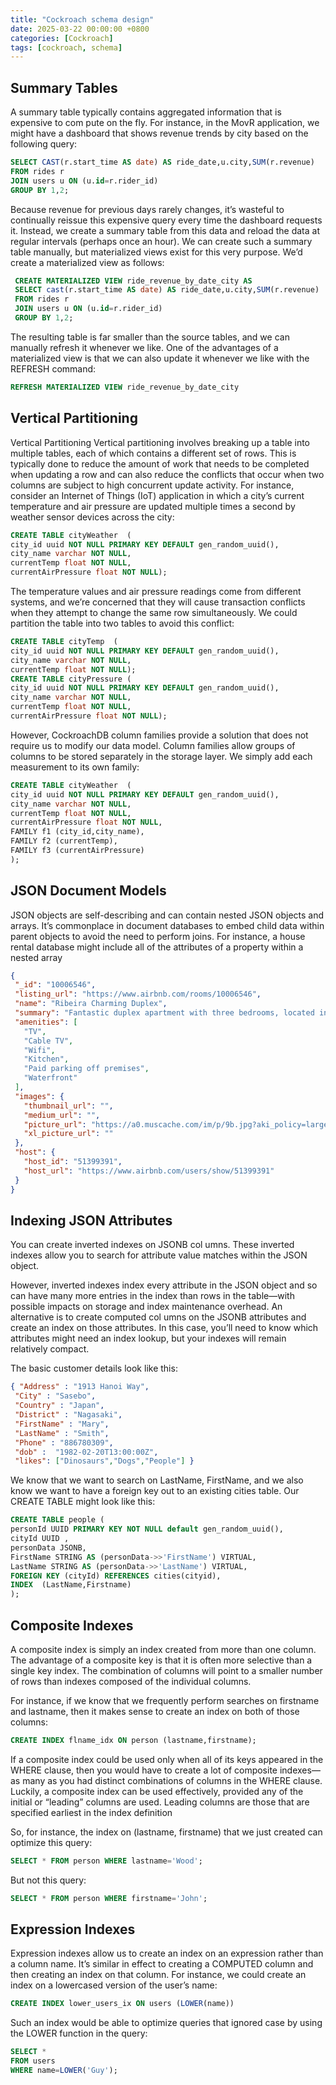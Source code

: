 ```yaml
---
title: "Cockroach schema design"
date: 2025-03-22 00:00:00 +0800
categories: [Cockroach]
tags: [cockroach, schema]
---
```


## Summary Tables

 A summary table typically contains aggregated information that is expensive to com
pute on the fly. For instance, in the MovR application, we might have a dashboard
 that shows revenue trends by city based on the following query:
 ```sql
 SELECT CAST(r.start_time AS date) AS ride_date,u.city,SUM(r.revenue)
 FROM rides r
 JOIN users u ON (u.id=r.rider_id)
 GROUP BY 1,2;
 ```
 Because revenue for previous days rarely changes, it’s wasteful to continually reissue
 this expensive query every time the dashboard requests it. Instead, we create a
 summary table from this data and reload the data at regular intervals (perhaps once
 an hour).
 We can create such a summary table manually, but materialized views exist for this
 very purpose. We’d create a materialized view as follows:
```sql
 CREATE MATERIALIZED VIEW ride_revenue_by_date_city AS
 SELECT cast(r.start_time AS date) AS ride_date,u.city,SUM(r.revenue)
 FROM rides r
 JOIN users u ON (u.id=r.rider_id)
 GROUP BY 1,2;
 ```
 The resulting table is far smaller than the source tables, and we can manually refresh
 it whenever we like. One of the advantages of a materialized view is that we can also
 update it whenever we like with the REFRESH command:
 ```sql
 REFRESH MATERIALIZED VIEW ride_revenue_by_date_city
 ```

##  Vertical Partitioning

Vertical Partitioning
 Vertical partitioning involves breaking up a table into multiple tables, each of which
 contains a different set of rows. This is typically done to reduce the amount of work
 that needs to be completed when updating a row and can also reduce the conflicts
 that occur when two columns are subject to high concurrent update activity.
 For instance, consider an Internet of Things (IoT) application in which a city’s
 current temperature and air pressure are updated multiple times a second by weather
 sensor devices across the city:
 ```sql
 CREATE TABLE cityWeather  (
 city_id uuid NOT NULL PRIMARY KEY DEFAULT gen_random_uuid(),
 city_name varchar NOT NULL,
 currentTemp float NOT NULL,
 currentAirPressure float NOT NULL);
 ```
 The temperature values and air pressure readings come from different systems, and
 we’re concerned that they will cause transaction conflicts when they attempt to
change the same row simultaneously. We could partition the table into two tables to
 avoid this conflict:
 ```sql
 CREATE TABLE cityTemp  (
 city_id uuid NOT NULL PRIMARY KEY DEFAULT gen_random_uuid(),
 city_name varchar NOT NULL,
 currentTemp float NOT NULL);
 CREATE TABLE cityPressure (
 city_id uuid NOT NULL PRIMARY KEY DEFAULT gen_random_uuid(),
 city_name varchar NOT NULL,
 currentTemp float NOT NULL,
 currentAirPressure float NOT NULL);
 ```
 However, CockroachDB column families provide a solution that does not require
 us to modify our data model. Column families allow
 groups of columns to be stored separately in the storage layer. We simply add each
 measurement to its own family:
 ```sql
 CREATE TABLE cityWeather  (
 city_id uuid NOT NULL PRIMARY KEY DEFAULT gen_random_uuid(),
 city_name varchar NOT NULL,
 currentTemp float NOT NULL,
 currentAirPressure float NOT NULL,
 FAMILY f1 (city_id,city_name),
 FAMILY f2 (currentTemp),
 FAMILY f3 (currentAirPressure)
 );
 ```

 ## JSON Document Models

 JSON objects are self-describing and can contain nested JSON objects and arrays. It’s
 commonplace in document databases to embed child data within parent objects to
 avoid the need to perform joins. For instance, a house rental database might include
 all of the attributes of a property within a nested array


 ```json
 {
  "_id": "10006546",
  "listing_url": "https://www.airbnb.com/rooms/10006546",
  "name": "Ribeira Charming Duplex",
  "summary": "Fantastic duplex apartment with three bedrooms, located in the historic area of Porto, Ribeira (Cube)...",
  "amenities": [
    "TV",
    "Cable TV",
    "Wifi",
    "Kitchen",
    "Paid parking off premises",
    "Waterfront"
  ],
  "images": {
    "thumbnail_url": "",
    "medium_url": "",
    "picture_url": "https://a0.muscache.com/im/p/9b.jpg?aki_policy=large",
    "xl_picture_url": ""
  },
  "host": {
    "host_id": "51399391",
    "host_url": "https://www.airbnb.com/users/show/51399391"
  }
}
 ```

 ##  Indexing JSON Attributes

 You can create inverted indexes on JSONB col
umns. These inverted indexes allow you to search for attribute value matches within
 the JSON object.

 However, inverted indexes index every attribute in the JSON object and so can have
 many more entries in the index than rows in the table—with possible impacts on
 storage and index maintenance overhead. An alternative is to create computed col
umns on the JSONB attributes and create an index on those attributes. In this case,
 you’ll need to know which attributes might need an index lookup, but your indexes
 will remain relatively compact.

 The
 basic customer details look like this:

```json
{ "Address" : "1913 Hanoi Way",
 "City" : "Sasebo",
 "Country" : "Japan",
 "District" : "Nagasaki",
 "FirstName" : "Mary",
 "LastName" : "Smith",
 "Phone" : "886780309",
 "dob" :  "1982-02-20T13:00:00Z",
 "likes": ["Dinosaurs","Dogs","People"] }
```

 We know that we want to search on LastName, FirstName, and we also know we want
 to have a foreign key out to an existing cities table. Our CREATE TABLE might look
 like this:

 ```sql
 CREATE TABLE people (
 personId UUID PRIMARY KEY NOT NULL default gen_random_uuid(),
 cityId UUID ,
 personData JSONB,
 FirstName STRING AS (personData->>'FirstName') VIRTUAL,
 LastName STRING AS (personData->>'LastName') VIRTUAL,
 FOREIGN KEY (cityId) REFERENCES cities(cityid),
 INDEX  (LastName,Firstname)
 );
 ```

 ## Composite Indexes
 A composite index is simply an index created from more than one column. The
 advantage of a composite key is that it is often more selective than a single key index.
 The combination of columns will point to a smaller number of rows than indexes
 composed of the individual columns.

 For instance, if we know that we frequently perform searches on firstname and
 lastname, then it makes sense to create an index on both of those columns:

 ```sql
 CREATE INDEX flname_idx ON person (lastname,firstname);
 ```

  If a composite index could be used only when all of its keys appeared in the WHERE
 clause, then you would have to create a lot of composite indexes—as many as you had distinct combinations of columns in the WHERE clause. Luckily, a composite index can
 be used effectively, provided any of the initial or “leading” columns are used. Leading
 columns are those that are specified earliest in the index definition

 So, for instance, the index on (lastname, firstname) that we just created can
 optimize this query:
 ```sql
 SELECT * FROM person WHERE lastname='Wood';
 ```
 But not this query:
 ```sql
 SELECT * FROM person WHERE firstname='John'; 
 ```

## Expression Indexes
 Expression indexes allow us to create an index on an expression rather than a column
 name. It’s similar in effect to creating a COMPUTED column and then creating an index
 on that column.
 For instance, we could create an index on a lowercased version of the user’s name:
 ```sql
 CREATE INDEX lower_users_ix ON users (LOWER(name))
 ```
 Such an index would be able to optimize queries that ignored case by using the LOWER
 function in the query:
 ```sql
 SELECT *
 FROM users
 WHERE name=LOWER('Guy');
 ```
